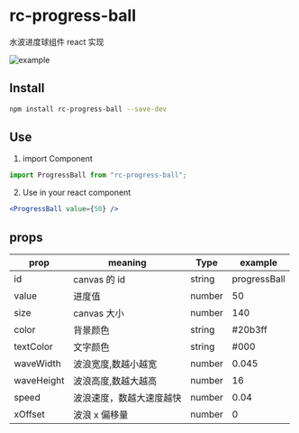 # rc-progress-ball

水波进度球组件 react 实现

![example](./docs/imgs/example.gif)

## Install

```bash
npm install rc-progress-ball --save-dev
```

## Use

1. import Component

```js
import ProgressBall from "rc-progress-ball";
```

2. Use in your react component

```jsx
<ProgressBall value={50} />
```

## props

| prop       | meaning                  | Type   | example      |
| ---------- | ------------------------ | ------ | ------------ |
| id         | canvas 的 id             | string | progressBall |
| value      | 进度值                   | number | 50           |
| size       | canvas 大小              | number | 140          |
| color      | 背景颜色                 | string | #20b3ff      |
| textColor  | 文字颜色                 | string | #000         |
| waveWidth  | 波浪宽度,数越小越宽      | number | 0.045        |
| waveHeight | 波浪高度,数越大越高      | number | 16           |
| speed      | 波浪速度，数越大速度越快  | number | 0.04         |
| xOffset    | 波浪 x 偏移量            | number | 0            |
